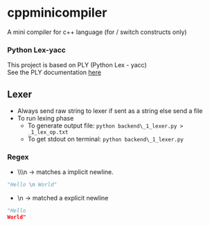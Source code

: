 # cppminicompiler
 A mini compiler for c++ language (for / switch constructs only)

### Python Lex-yacc
This project is based on PLY (Python Lex - yacc) <br>
See the PLY documentation [here](https://ply.readthedocs.io/en/latest/ "PLY Docs")

## Lexer
* Always send raw string to lexer if sent as a string else send a file
* To run lexing phase
  * To generate output file: `python backend\_1_lexer.py > _1_lex_op.txt`
  * To get stdout on terminal: `python backend\_1_lexer.py`

### Regex
* \\\\\n -> matches a implicit newline. 
```python
"Hello \n World"
```
* \n -> matched a explicit newline
```python
"Hello
World"
```
